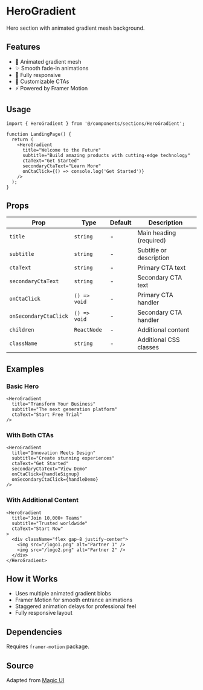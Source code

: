 # HeroGradient

Hero section with animated gradient mesh background.

## Features

- 🌈 Animated gradient mesh
- ✨ Smooth fade-in animations
- 📱 Fully responsive
- 🎯 Customizable CTAs
- ⚡ Powered by Framer Motion

## Usage

```tsx
import { HeroGradient } from '@/components/sections/HeroGradient';

function LandingPage() {
  return (
    <HeroGradient
      title="Welcome to the Future"
      subtitle="Build amazing products with cutting-edge technology"
      ctaText="Get Started"
      secondaryCtaText="Learn More"
      onCtaClick={() => console.log('Get Started')}
    />
  );
}
```

## Props

| Prop | Type | Default | Description |
|------|------|---------|-------------|
| `title` | `string` | - | Main heading (required) |
| `subtitle` | `string` | - | Subtitle or description |
| `ctaText` | `string` | - | Primary CTA text |
| `secondaryCtaText` | `string` | - | Secondary CTA text |
| `onCtaClick` | `() => void` | - | Primary CTA handler |
| `onSecondaryCtaClick` | `() => void` | - | Secondary CTA handler |
| `children` | `ReactNode` | - | Additional content |
| `className` | `string` | - | Additional CSS classes |

## Examples

### Basic Hero

```tsx
<HeroGradient
  title="Transform Your Business"
  subtitle="The next generation platform"
  ctaText="Start Free Trial"
/>
```

### With Both CTAs

```tsx
<HeroGradient
  title="Innovation Meets Design"
  subtitle="Create stunning experiences"
  ctaText="Get Started"
  secondaryCtaText="View Demo"
  onCtaClick={handleSignup}
  onSecondaryCtaClick={handleDemo}
/>
```

### With Additional Content

```tsx
<HeroGradient
  title="Join 10,000+ Teams"
  subtitle="Trusted worldwide"
  ctaText="Start Now"
>
  <div className="flex gap-8 justify-center">
    <img src="/logo1.png" alt="Partner 1" />
    <img src="/logo2.png" alt="Partner 2" />
  </div>
</HeroGradient>
```

## How it Works

- Uses multiple animated gradient blobs
- Framer Motion for smooth entrance animations
- Staggered animation delays for professional feel
- Fully responsive layout

## Dependencies

Requires `framer-motion` package.

## Source

Adapted from [Magic UI](https://magicui.design/)
